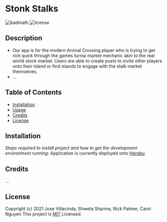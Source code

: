 # Stonk Stalks
![badmath](https://img.shields.io/github/languages/top/nielsenjared/badmath)
![license](https://img.shields.io/badge/license-MIT-brightgreen)
## Description
- Our app is for the modern Animal Crossing player who is trying to get rich quick through the games turnip market mechanic akin to the real world stock market. Users are able to create posts to invite other players onto their island or find islands to engage with the stalk market themselves.
- ...
## Table of Contents
- [Installation](#installation)
- [Usage](#usage)
- [Credits](#credits)
- [License](#license)
## Installation
*Steps required to install project and how to get the development environment running:*
Application is currently deployed onto [Heroku](https://limitless-fortress-65893.herokuapp.com/).

## Credits
...
## License
Copyright (c) 2021 Jose Villacinda, Shweta Sharma, Nick Palmer, Carol Nguyen
This project is [MIT](https://choosealicense.com/licenses/mit/) Licensed.